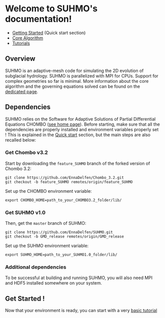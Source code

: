 # Welcome to SUHMO's documentation!

- [Getting Started](https://ennadelfen.github.io/SUHMO/GettingStarted) (Quick start section)
- [Core Algorithm](https://ennadelfen.github.io/SUHMO/Model)
- [Tutorials](https://ennadelfen.github.io/SUHMO/Tutorials)

## Overview
SUHMO is an adaptive-mesh code for simulating the 2D evolution of subglacial hydrology. SUHMO is parallelized with MPI for CPUs. Support for complex geometries so far is minimal.
More information about the core algorithm and the governing equations solved can be found on the [dedicated page](https://ennadelfen.github.io/SUHMO/Model).


## Dependencies
SUHMO relies on the Software for Adaptive Solutions of Partial Differential Equations CHOMBO ([see home page](https://commons.lbl.gov/display/chombo/Chombo+-+Software+for+Adaptive+Solutions+of+Partial+Differential+Equations)).
Before starting, make sure that all the dependencies are properly installed and environment variables properly set ! This is explained in the [Quick start](https://ennadelfen.github.io/SUHMO/GettingStarted) section, but the main steps are also recalled below:

### Get Chombo v3.2
Start by downloading the `feature_SUHMO` branch of the forked version of Chombo 3.2:

```
git clone https://github.com/EnnaDelfen/Chombo_3.2.git
git checkout -b feature_SUHMO remotes/origin/feature_SUHMO
```

Set up the CHOMBO environment variable:
```
export CHOMBO_HOME=path_to_your_CHOMBO3.2_folder/lib/
```


### Get SUHMO v1.0
Then, get the `master` branch of SUHMO:

```
git clone https://github.com/EnnaDelfen/SUHMO.git
git checkout -b GMD_release remotes/origin/GMD_release
```

Set up the SUHMO environment variable:
```
export SUHMO_HOME=path_to_your_SUHMO1.0_folder/lib/
```


### Additional dependencies
To be successful at building and running SUHMO, you will also need MPI and HDF5 installed somewhere on your system.


## Get Started !

Now that your environment is ready, you can start with a very [basic tutorial](https://ennadelfen.github.io/SUHMO/GettingStarted)
